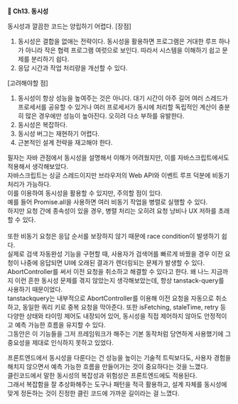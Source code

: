 **📕 Ch13. 동시성**

동시성과 깔끔한 코드는 양립하기 어렵다.
[장점]
1. 동시성은 결합을 없애는 전략이다. 동시성을 활용하면 프로그램은 거대한 루프 하나가 아니라 작은 협력 프로그램 여럿으로 보인다. 따라서 시스템을 이해하기 쉽고 문제를 분리하기 쉽다.
2. 응답 시간과 작업 처리량을 개선할 수 있다.

[고려해야할 점]
1. 동시성이 항상 성능을 높여주는 것은 아니다. 대기 시간이 아주 길어 여러 스레드가 프로세서를 공유할 수 있거나 여러 프로세서가 동시에 처리할 독립적인 계산이 충분히 많은 경우에만 성능이 높아진다. 오히려 다소 부하를 유발한다. 
2. 동시성은 복잡하다.
3. 동시성 버그는 재현하기 어렵다.
4. 근본적인 설계 전략을 재고해야 한다.


필자는 자바 관점에서 동시성을 설명해서 이해가 어려웠지만, 이를 자바스크립트에서도 적용해서 생각해보았다.
<br>자바스크립트는 싱글 스레드이지만 브라우저의 Web API와 이벤트 루프 덕분에 비동기 처리가 가능하다.
<br>이를 이용하여 동시성을 활용할 수 있지만, 주의할 점이 있다.
<br>
예를 들어 Promise.all을 사용하면 여러 비동기 작업을 병렬로 실행할 수 있다.<br>
하지만 요청 간에 종속성이 있을 경우, 병렬 처리는 오히려 요청 낭비나 UX 저하를 초래할 수 있다.<br>
<br>
또한 비동기 요청은 응답 순서를 보장하지 않기 때문에 race condition이 발생하기 쉽다. <br>
실제로 검색 자동완성 기능을 구현할 때, 사용자가 검색어를 빠르게 바꿨을 경우
이전 요청이 나중에 응답되면 UI에 오래된 결과가 렌더링되는 문제가 발생할 수 있다.
<br>AbortController를 써서 이전 요청을 취소하고 해결할 수 있다고 한다. 왜 나느 지금까지 이런 흔한 동시성 문제를 겪지 않았는지 생각해보았는데, 항상 tanstack-query를 사용하기 때문이었다.<br>
tanstackquery는 내부적으로 AbortController를 이용해 이전 요청을 자동으로 취소하고, 동일한 쿼리 키로 중복 요청을 막아준다.
또한 isFetching, staleTime, retry 등 다양한 상태와 타이밍 제어도 내장되어 있어,
동시성을 직접 제어하지 않아도 안정적이고 예측 가능한 흐름을 유지할 수 있다.<br>
그동안은 이 기능들을 그저 프레임워크가 해주는 기본 동작처럼 당연하게 사용했기에
그 중요성을 제대로 인식하지 못하고 있었다.

프론트엔드에서 동시성을 다룬다는 건 성능을 높이는 기술적 트릭보다도,
사용자 경험을 해치지 않으면서 예측 가능한 흐름을 만들어가는 것이 중요하다는 것을 느꼈다.<br>
클린코드에서 말한 동시성의 복잡성과 위험성은 프론트엔드에도 적용된다.<br>
그래서 복잡함을 잘 추상화해주는 도구나 패턴을 적극 활용하고,
설계 자체를 동시성에 맞게 정돈하는 것이 진정한 클린 코드에 가까운 길이라는 걸 느꼈다.
